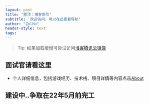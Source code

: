 ```yaml
---
layout: post
title: "置顶：博客索引"
subtitle: '欢迎访问，可以在此查看导航'
author: "ZolHo"
header-style: text
tags:
---
```


> Tip: 如果加载缓慢可尝试访问[博客腾讯云镜像](http://175.178.155.113/)

## 面试官请看这里

- 个人详细信息，包括游戏经历、技术栈、项目详情等内容点击[About](../../../../about/)

## 建设中..争取在22年5月前完工
